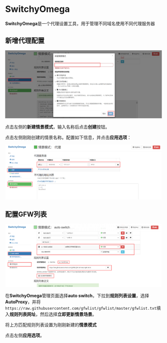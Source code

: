 # SwitchyOmega

**SwitchyOmega**是一个代理设置工具，用于管理不同域名使用不同代理服务器

## 新增代理配置

![添加配置](./images/002/002.png)

点击左侧的**新建情景模式**，输入名称后点击**创建**按钮。

点击左侧刚刚创建的情景名称。配置如下信息，并点击**应用选项**：

![情景配置](./images/002/003.png)

## 配置GFW列表

![自动代理页面](./images/002/001.png)

在**SwitchyOmega**管理页面选择**auto switch**，下拉到**规则列表设置**，选择**AutoProxy**，并将`https://raw.githubusercontent.com/gfwlist/gfwlist/master/gfwlist.txt`填入**规则列表网址**，然后选择**立即更新情景场景**。

将上方匹配规则列表设置为刚刚新建的**情景模式**

点击左侧**应用选项**。

